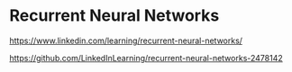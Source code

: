 # Recurrent Neural Networks
https://www.linkedin.com/learning/recurrent-neural-networks/

https://github.com/LinkedInLearning/recurrent-neural-networks-2478142
